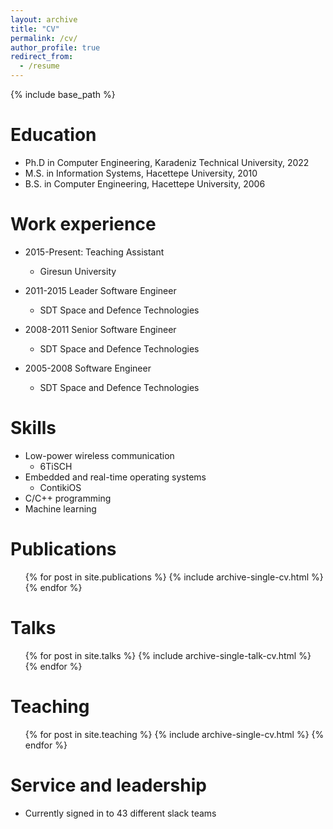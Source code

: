 ```yaml
---
layout: archive
title: "CV"
permalink: /cv/
author_profile: true
redirect_from:
  - /resume
---
```


{% include base_path %}

Education
======

* Ph.D in Computer Engineering, Karadeniz Technical University, 2022
* M.S. in Information Systems, Hacettepe University, 2010
* B.S. in Computer Engineering, Hacettepe University, 2006

Work experience
======
* 2015-Present: Teaching Assistant
  * Giresun University

* 2011-2015 Leader Software Engineer
  * SDT Space and Defence Technologies 

* 2008-2011 Senior Software Engineer
  * SDT Space and Defence Technologies 

* 2005-2008 Software Engineer
  * SDT Space and Defence Technologies 
  
Skills
======
* Low-power wireless communication
  * 6TiSCH
* Embedded and real-time operating systems
  * ContikiOS
* C/C++ programming
* Machine learning

Publications
======
  <ul>{% for post in site.publications %}
    {% include archive-single-cv.html %}
  {% endfor %}</ul>
  
Talks
======
  <ul>{% for post in site.talks %}
    {% include archive-single-talk-cv.html %}
  {% endfor %}</ul>
  
Teaching
======
  <ul>{% for post in site.teaching %}
    {% include archive-single-cv.html %}
  {% endfor %}</ul>
  
Service and leadership
======
* Currently signed in to 43 different slack teams
